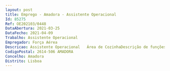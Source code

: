 ```yaml
--- 
layout: post
title: Emprego - Amadora - Assistente Operacional
Id: 85275
Ref: OE202103/0448
DataAbertura: 2021-03-25
DataFecho: 2021-04-09
Trabalho: Assistente Operacional
Empregador: Força Aérea
Descricao: Assistente Operacional   Área de CozinhaDescrição de funções  executar a partir da consulta da ementa ou instruções recebidas, todas as tarefas necessárias à confeção dos alimentos, nomeadamente preparar os ingredientes, cozinhar os alimentos em recipientes apropriados, vigiar a evolução dos cozinhados a fim de proceder à correção dos temperos ou da temperatura, empratar os alimentos cozinhados e proceder à sua guarnição, zelar pela limpeza da cozinha e seus utensílios, cujo conteúdo funcional se encontra descrito no Anexo da LTFP, referido no n.º 2 do artigo 88.º daquele diploma.
CodigoPostal: 2614-506 AMADORA
Concelho: Amadora
Distrito: Lisboa
--- 
```


